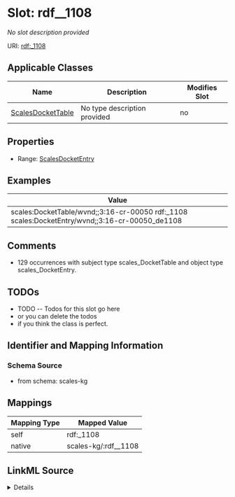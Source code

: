 

# Slot: rdf__1108


_No slot description provided_





URI: [rdf:_1108](http://www.w3.org/1999/02/22-rdf-syntax-ns#_1108)



<!-- no inheritance hierarchy -->





## Applicable Classes

| Name | Description | Modifies Slot |
| --- | --- | --- |
| [ScalesDocketTable](../classes/ScalesDocketTable.md) | No type description provided |  no  |







## Properties

* Range: [ScalesDocketEntry](../classes/ScalesDocketEntry.md)






## Examples

| Value |
| --- |
| scales:DocketTable/wvnd;;3:16-cr-00050 rdf:_1108 scales:DocketEntry/wvnd;;3:16-cr-00050_de1108 |

## Comments

* 129 occurrences with subject type scales_DocketTable and object type scales_DocketEntry.

## TODOs

* TODO -- Todos for this slot go here
* or you can delete the todos
* if you think the class is perfect.

## Identifier and Mapping Information







### Schema Source


* from schema: scales-kg




## Mappings

| Mapping Type | Mapped Value |
| ---  | ---  |
| self | rdf:_1108 |
| native | scales-kg/:rdf__1108 |




## LinkML Source

<details>
```yaml
name: rdf__1108
description: No slot description provided
todos:
- TODO -- Todos for this slot go here
- or you can delete the todos
- if you think the class is perfect.
comments:
- 129 occurrences with subject type scales_DocketTable and object type scales_DocketEntry.
examples:
- value: scales:DocketTable/wvnd;;3:16-cr-00050 rdf:_1108 scales:DocketEntry/wvnd;;3:16-cr-00050_de1108
from_schema: scales-kg
rank: 1000
slot_uri: rdf:_1108
alias: rdf__1108
domain_of:
- scales_DocketTable
range: scales_DocketEntry

```
</details>